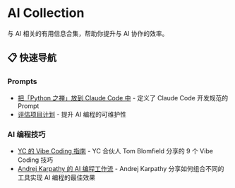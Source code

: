 # AI Collection

与 AI 相关的有用信息合集，帮助你提升与 AI 协作的效率。

## 📋 快速导航

### Prompts

- [把「Python 之禅」放到 Claude Code 中](content/zen-of-python-prompt/README.md) - 定义了 Claude Code 开发规范的 Prompt
- [评估项目计划](content/prompts/plan-review.md) - 提升 AI 编程的可维护性

### AI 编程技巧

- [YC 的 Vibe Coding 指南](content/yc-guide-to-vibe-coding/yc-guide-to-vibe-coding.md) - YC 合伙人 Tom Blomfield 分享的 9 个 Vibe Coding 技巧
- [Andrej Karpathy 的 AI 编程工作流](content/andrej-karpathy-ai-coding-workflow/andrej-karpathy-ai-coding-workflow.md) - Andrej Karpathy 分享如何组合不同的工具实现 AI 编程的最佳效果